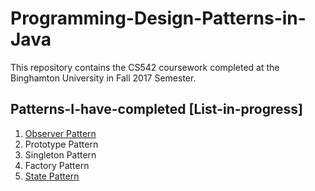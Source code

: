 # Programming-Design-Patterns-in-Java
This repository contains the CS542 coursework completed at the Binghamton University in Fall 2017 Semester.

## Patterns-I-have-completed [List-in-progress]
1. [Observer Pattern](https://github.com/anirtek/Design-Patterns/tree/master/02%20Observer%20Pattern)
2. Prototype Pattern
3. Singleton Pattern
4. Factory Pattern
5. [State Pattern](https://github.com/anirtek/Design-Patterns/tree/master/03%20State%20Pattern)

